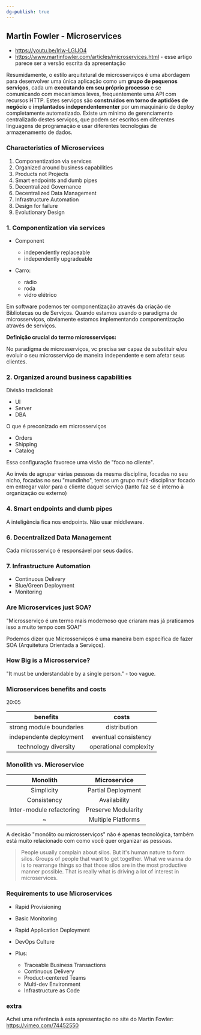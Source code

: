 ```yaml
---
dg-publish: true
---
```

## Martin Fowler - Microservices

- <https://youtu.be/Irlw-LGIJO4>
- <https://www.martinfowler.com/articles/microservices.html> - esse artigo parece ser a versão escrita da apresentação

Resumidamente, o estilo arquitetural de microsserviços é uma abordagem para desenvolver uma única aplicação como um **grupo de pequenos serviços**, cada um **executando em seu próprio processo** e se comunicando com mecanismos leves, frequentemente uma API com recursos HTTP. Estes serviços são **construídos em torno de aptidões de negócio** e **implantados independentementer** por um maquinário de deploy completamente automatizado. Existe um mínimo de gerenciamento centralizado destes serviços, que podem ser escritos em diferentes linguagens de programação e usar diferentes tecnologias de armazenamento de dados.


### Characteristics of Microservices

1. Componentization via services
2. Organized around business capabilities
3. Products not Projects
4. Smart endpoints and dumb pipes
5. Decentralized Governance
6. Decentralized Data Management
7. Infrastructure Automation
8. Design for failure
9. Evolutionary Design
 
 
### 1. Componentization via services

- Component
    - independently replaceable
    - independently upgradeable

- Carro:
    - rádio
    - roda
    - vidro elétrico

Em software podemos ter componentização através da criação de Bibliotecas ou de Serviços. Quando estamos usando o paradigma de microsserviços, obviamente estamos implementando componentização através de serviços.

**Definição crucial do termo microsserviços:**

No paradigma de microsserviços, vc precisa ser capaz de substituir e/ou evoluir o seu microsserviço de maneira independente e sem afetar seus clientes.
 
 
### 2. Organized around business capabilities

Divisão tradicional:

- UI
- Server
- DBA

O que é preconizado em microsserviços

- Orders
- Shipping
- Catalog

Essa configuração favorece uma visão de "foco no cliente".

Ao invés de agrupar várias pessoas da mesma disciplina, focadas no seu nicho, focadas no seu "mundinho", temos um grupo multi-disciplinar focado em entregar valor para o cliente daquel serviço (tanto faz se é interno à organização ou externo)


### 4. Smart endpoints and dumb pipes
 
 A inteligência fica nos endpoints. Não usar middleware.
 
 
 
### 6. Decentralized Data Management

Cada microsserviço é responsável por seus dados.



### 7. Infrastructure Automation

- Continuous Delivery
- Blue/Green Deployment
- Monitoring



### Are Microservices just SOA?
 
"Microsserviço é um termo mais modernoso que criaram mas já praticamos isso a muito tempo com SOA!" 
 
 Podemos dizer que Microsserviços é uma maneira bem específica de fazer SOA (Arquitetura Orientada a Serviços).
 
 
 
### How Big is a Microsservice?
 
"It must be understandable by a single person." - too vague.

### Microservices benefits and costs

20:05

| benefits                 | costs                  |
|:------------------------:|:----------------------:|
| strong module boundaries | distribution           |
| independente deployment  | eventual consistency   |
| technology diversity     | operational complexity |



### Monolith vs. Microservice

| Monolith                 | Microservice        |
|:------------------------:|:-------------------:|
| Simplicity               | Partial Deployment  |
| Consistency              | Availability        |
| Inter-module refactoring | Preserve Modularity |
| ~                        | Multiple Platforms  |


A decisão "monólito ou microsserviços" não é apenas tecnológica, também está muito relacionado com como você quer organizar as pessoas.
 
 > People usually complain about silos. But it's human nature to form silos. Groups of people that want to get together. What we wanna do is to rearrange things so that those silos are in the most productive manner possible. That is really what is driving a lot of interest in microservices.
 
 
 
 ### Requirements to use Microservices
 
 - Rapid Provisioning
 - Basic Monitoring
 - Rapid Application Deployment

 
 - DevOps Culture
 
 - Plus:
    - Traceable Business Transactions
    - Continuous Delivery
    - Product-centered Teams
    - Multi-dev Environment
    - Infrastructure as Code
 
 
 ### extra
 
 Achei uma referência à esta apresentação no site do Martin Fowler:
 <https://vimeo.com/74452550>
 
